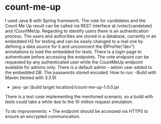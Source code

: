 # count-me-up

I used Java 8 with Spring framework. The vote for candidates and the Count Me Up result can be called via REST interface at /vote/{candatate} and /CountMeUp. Regarding to identify users there is an authentication process. The users and authorities are stored in a database, currently in an embedded H2 for testing and can be easily changed to a real one by defining a data source for it and uncomment the @Profile(“dev”) annotations to load the embedded for tests. There is a login page to authenticate before accessing the endpoints. The vote endpoint can be requested by any authenticated user while the CountMeUp endpoint available for admins only. There is a default admin – admin user added to the embedded DB. The passwords stored encoded.
How to run:
-Build with Maven (tested with 3.3.9) 
- java -jar {build target location}/count-me-up-1.0.0.jar

There is a test case implementing the mentioned scenario, so a build with tests could take a while due to the 10 million request simulation.

To do improvements:
•	The endpoint should be accessed via HTTPS to ensure an encrypted communication.
